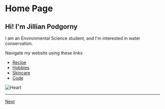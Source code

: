 # Home Page
## Hi! I'm Jillian Podgorny

I am an Environmental Science student, and I'm interested in water conservation. 

Navigate my website using these links

* [Recipe](./recipe.md)
* [Hobbies](./hobby.md)
* [Skincare](./skincare.md)
* [Code](./code.md)

![Heart](https://scx2.b-cdn.net/gfx/news/2021/1-heart.jpg)

--------------------------------
[Next](./recipe.md)